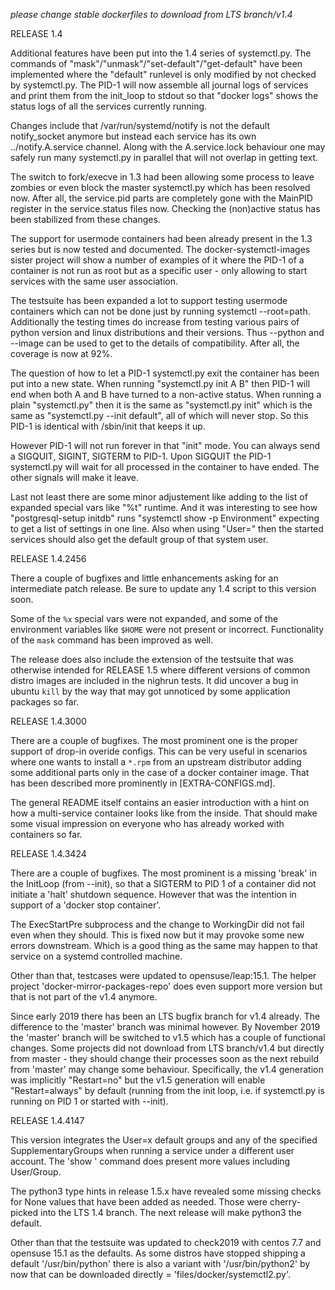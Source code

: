 *please change stable dockerfiles to download from LTS branch/v1.4*

RELEASE 1.4

Additional features have been put into the 1.4 series of systemctl.py. The
commands of "mask"/"unmask"/"set-default"/"get-default" have been implemented
where the "default" runlevel is only modified by not checked by systemctl.py.
The PID-1 will now assemble all journal logs of services and print them from
the init_loop to stdout so that "docker logs" shows the status logs of all
the services currently running.

Changes include that /var/run/systemd/notify is not the default notify_socket
anymore but instead each service has its own ../notify.A.service channel.
Along with the A.service.lock behaviour one may safely run many systemctl.py
in parallel that will not overlap in getting text. 

The switch to fork/execve in 1.3 had been allowing some process to leave zombies 
or even block the  master systemctl.py which has been resolved now. After all, 
the service.pid parts are completely gone with the MainPID register in the
service.status files now. Checking the (non)active status has been stabilized
from these changes.

The support for usermode containers had been already present in the 1.3 series
but is now tested and documented. The docker-systemctl-images sister project
will show a number of examples of it where the PID-1 of a container is not
run as root but as a specific user - only allowing to start services with the
same user association.

The testsuite has been expanded a lot to support testing usermode containers
which can not be done just by running systemctl --root=path. Additionally the
testing times do increase from testing various pairs of python version and
linux distributions and their versions. Thus --python and --image can be used
to get to the details of compatibility. After all, the coverage is now at 92%.

The question of how to let a PID-1 systemctl.py exit the container has been
put into a new state. When running "systemctl.py init A B" then PID-1 will
end when both A and B have turned to a non-active status. When running a plain
"systemctl.py" then it is the same as "systemctl.py init" which is the same as 
"systemctl.py --init default", all of which will never stop. So this PID-1 is
identical with /sbin/init that keeps it up.

However PID-1 will not run forever in that "init" mode. You can always send a
SIGQUIT, SIGINT, SIGTERM to PID-1. Upon SIGQUIT the PID-1 systemctl.py will wait 
for all processed in the container to have ended. The other signals will make
it leave.

Last not least there are some minor adjustement like adding to the list of
expanded special vars like "%t" runtime. And it was interesting to see how
"postgresql-setup initdb" runs "systemctl show -p Environment" expecting to
get a list of settings in one line. Also when using "User=" then the started
services should also get the default group of that system user.

RELEASE 1.4.2456

There a couple of bugfixes and little enhancements asking for an intermediate
patch release. Be sure to update any 1.4 script to this version soon.

Some of the `%x` special vars were not expanded, and some of the environment
variables like `$HOME` were not present or incorrect. Functionality of the
`mask` command has been improved as well.

The release does also include the extension of the testsuite that was otherwise
intended for RELEASE 1.5 where different versions of common distro images are
included in the nighrun tests. It did uncover a bug in ubuntu `kill` by the
way that may got unnoticed by some application packages so far.

RELEASE 1.4.3000

There are a couple of bugfixes. The most prominent one is the proper support
of drop-in overide configs. This can be very useful in scenarios where one
wants to install a `*.rpm` from an upstream distributor adding some additional
parts only in the case of a docker container image. That has been described
more prominently in [EXTRA-CONFIGS.md].

The general README itself contains an easier introduction with a hint on how
a multi-service container looks like from the inside. That should make some
visual impression on everyone who has already worked with containers so far.

RELEASE 1.4.3424

There are a couple of bugfixes. The most prominent is a missing 'break' in 
the InitLoop (from --init), so that a SIGTERM to PID 1 of a container did 
not initiate a 'halt' shutdown sequence. However that was the intention in
support of a 'docker stop container'.

The ExecStartPre subprocess and the change to WorkingDir did not fail even
when they should. This is fixed now but it may provoke some new errors
downstream. Which is a good thing as the same may happen to that service 
on a systemd controlled machine.

Other than that, testcases were updated to opensuse/leap:15.1. The helper
project 'docker-mirror-packages-repo' does even support more version but
that is not part of the v1.4 anymore.

Since early 2019 there has been an LTS bugfix branch for v1.4 already. The 
difference to the 'master' branch was minimal however. By November 2019
the 'master' branch will be switched to v1.5 which has a couple of 
functional changes. Some projects did not download from LTS branch/v1.4
but directly from master - they should change their processes soon as the 
next rebuild from 'master' may change some behaviour. Specifically, the 
v1.4 generation was implicitly "Restart=no" but the v1.5 generation will 
enable "Restart=always" by default (running from the init loop, i.e. if 
systemctl.py is running on PID 1 or started with --init).

RELEASE 1.4.4147

This version integrates the User=x default groups and any of the specified
SupplementaryGroups when running a service under a different user account.
The 'show <unit>' command does present more values including User/Group.

The python3 type hints in release 1.5.x have revealed some missing checks
for None values that have been added as needed. Those were cherry-picked
into the LTS 1.4 branch. The next release will make python3 the default.

Other than that the testsuite was updated to check2019 with centos 7.7 and
opensuse 15.1 as the defaults. As some distros have stopped shipping a
default '/usr/bin/python' there is also a variant with '/usr/bin/python2'
by now that can be downloaded directly = 'files/docker/systemctl2.py'.
